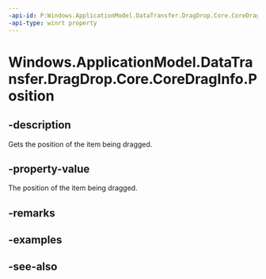 ----api-id: P:Windows.ApplicationModel.DataTransfer.DragDrop.Core.CoreDragInfo.Position
-api-type: winrt property
---<!-- Property syntaxpublic Windows.Foundation.Point Position { get; }--># Windows.ApplicationModel.DataTransfer.DragDrop.Core.CoreDragInfo.Position## -descriptionGets the position of the item being dragged.## -property-valueThe position of the item being dragged.## -remarks## -examples## -see-also